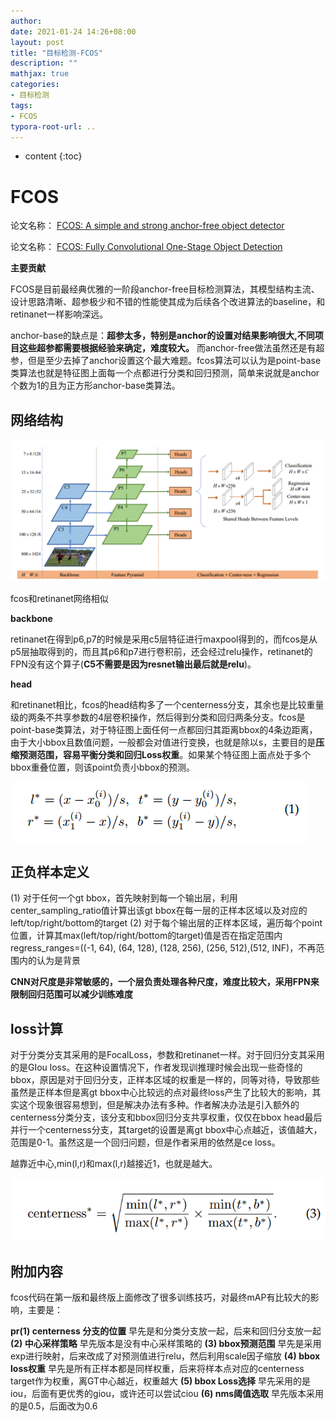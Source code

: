 ```yaml
---
author: 
date: 2021-01-24 14:26+08:00
layout: post
title: "目标检测-FCOS"
description: ""
mathjax: true
categories:
- 目标检测
tags:
- FCOS
typora-root-url: ..
---
```


* content
{:toc}
# FCOS

论文名称： [FCOS: A simple and strong anchor-free object detector](https://arxiv.org/pdf/2006.09214v3.pdf )

论文名称： [FCOS: Fully Convolutional One-Stage Object Detection](https://arxiv.org/pdf/1904.01355v1.pdf) 

**主要贡献**

FCOS是目前最经典优雅的一阶段anchor-free目标检测算法，其模型结构主流、设计思路清晰、超参极少和不错的性能使其成为后续各个改进算法的baseline，和retinanet一样影响深远。

anchor-base的缺点是：**超参太多，特别是anchor的设置对结果影响很大,不同项目这些超参都需要根据经验来确定，难度较大。** 而anchor-free做法虽然还是有超参，但是至少去掉了anchor设置这个最大难题。fcos算法可以认为是point-base类算法也就是特征图上面每一个点都进行分类和回归预测，简单来说就是anchor个数为1的且为正方形anchor-base类算法。

## 网络结构

![](/assets/objectdetection/img/4/fcos-1.png)

fcos和retinanet网络相似

**backbone**

retinanet在得到p6,p7的时候是采用c5层特征进行maxpool得到的，而fcos是从p5层抽取得到的，而且其p6和p7进行卷积前，还会经过relu操作，retinanet的FPN没有这个算子(**C5不需要是因为resnet输出最后就是relu**)。

**head**

和retinanet相比，fcos的head结构多了一个centerness分支，其余也是比较重量级的两条不共享参数的4层卷积操作，然后得到分类和回归两条分支。fcos是point-base类算法，对于特征图上面任何一点都回归其距离bbox的4条边距离，由于大小bbox且数值问题，一般都会对值进行变换，也就是除以s，主要目的是**压缩预测范围，容易平衡分类和回归Loss权重**。如果某个特征图上面点处于多个bbox重叠位置，则该point负责小bbox的预测。

![](/assets/objectdetection/img/4/fcos-2.png)

## 正负样本定义

(1) 对于任何一个gt bbox，首先映射到每一个输出层，利用center_sampling_ratio值计算出该gt bbox在每一层的正样本区域以及对应的left/top/right/bottom的target 
(2) 对于每个输出层的正样本区域，遍历每个point位置，计算其max(left/top/right/bottom的target)值是否在指定范围内regress_ranges=((-1, 64), (64, 128), (128, 256), (256, 512),(512, INF)，不再范围内的认为是背景

**CNN对尺度是非常敏感的，一个层负责处理各种尺度，难度比较大，采用FPN来限制回归范围可以减少训练难度** 

## loss计算

对于分类分支其采用的是FocalLoss，参数和retinanet一样。对于回归分支其采用的是GIou loss。在这种设置情况下，作者发现训推理时候会出现一些奇怪的bbox，原因是对于回归分支，正样本区域的权重是一样的，同等对待，导致那些虽然是正样本但是离gt bbox中心比较远的点对最终loss产生了比较大的影响，其实这个现象很容易想到，但是解决办法有多种。作者解决办法是引入额外的centerness分类分支，该分支和bbox回归分支共享权重，仅仅在bbox head最后并行一个centerness分支，其target的设置是离gt bbox中心点越近，该值越大，范围是0-1。虽然这是一个回归问题，但是作者采用的依然是ce loss。

越靠近中心,min(l,r)和max(l,r)越接近1，也就是越大。

![](/assets/objectdetection/img/4/fcos-3.png)

## 附加内容

fcos代码在第一版和最终版上面修改了很多训练技巧，对最终mAP有比较大的影响，主要是：

**pr(1) centerness 分支的位置** 
 早先是和分类分支放一起，后来和回归分支放一起 
 **(2) 中心采样策略** 
 早先版本是没有中心采样策略的 
 **(3) bbox预测范围** 
 早先是采用exp进行映射，后来改成了对预测值进行relu，然后利用scale因子缩放 
 **(4) bbox loss权重** 
 早先是所有正样本都是同样权重，后来将样本点对应的centerness target作为权重，离GT中心越近，权重越大 
 **(5) bbox Loss选择** 
 早先采用的是iou，后面有更优秀的giou，或许还可以尝试ciou 
 **(6) nms阈值选取** 
 早先版本采用的是0.5，后面改为0.6